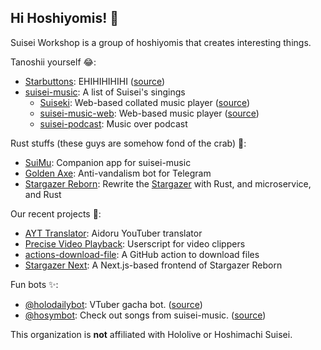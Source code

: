 ## Hi Hoshiyomis! 👋

Suisei Workshop is a group of hoshiyomis that creates interesting things.

Tanoshii yourself 😂:
* [Starbuttons](https://suisei.moe): EHIHIHIHIHI ([source](https://github.com/suisei-cn/starbuttons))
* [suisei-music](https://github.com/suisei-cn/suisei-music): A list of Suisei's singings
  * [Suiseki](https://suiseki.suisei.moe): Web-based collated music player ([source](https://github.com/suisei-cn/suiseki))
  * [suisei-music-web](https://player.suisei.moe): Web-based music player ([source](https://github.com/suisei-cn/suisei-music-web))
  * [suisei-podcast](https://github.com/suisei-cn/suisei-podcast): Music over podcast


Rust stuffs (these guys are somehow fond of the crab) 🦀:
* [SuiMu](https://github.com/suisei-cn/suimu): Companion app for suisei-music
* [Golden Axe](https://github.com/suisei-cn/golden-axe-rs): Anti-vandalism bot for Telegram
* [Stargazer Reborn](https://github.com/suisei-cn/stargazer-reborn): Rewrite the [Stargazer](https://github.com/suisei-cn/pystargazer) with Rust, and microservice, and Rust

Our recent projects 👀:
* [AYT Translator](https://github.com/suisei-cn/ayt-translator): Aidoru YouTuber translator
* [Precise Video Playback](https://github.com/suisei-cn/pvp): Userscript for video clippers
* [actions-download-file](https://github.com/suisei-cn/actions-download-file): A GitHub action to download files
* [Stargazer Next](https://github.com/suisei-cn/stargazer-next): A Next.js-based frontend of Stargazer Reborn

Fun bots ✨:
* [@holodailybot](https://t.me/holodailybot): VTuber gacha bot. ([source](https://github.com/suisei-cn/holodailybot))
* [@hosymbot](https://t.me/hosymbot): Check out songs from suisei-music. ([source](https://github.com/suisei-cn/tg-bot-hoshiyomis))

This organization is **not** affiliated with Hololive or Hoshimachi Suisei.
